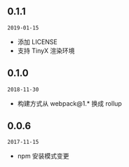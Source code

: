 ## 0.1.1

`2019-01-15`
- 添加 LICENSE
- 支持 TinyX 渲染环境

## 0.1.0

`2018-11-30`
- 构建方式从 webpack@1.* 换成 rollup

## 0.0.6

`2017-11-15`

- npm 安装模式变更
